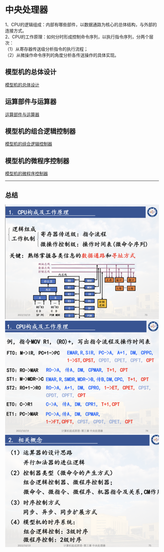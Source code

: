 # 中央处理器

1、CPU的逻辑组成：内部有哪些部件，以数据通路为核心的总体结构，与外部的连接方式。  
2、CPU的工作原理：如何分时形成控制命令序列，以执行指令序列，分两个层次：  
  （1）从寄存器传送级分析指令的执行流程；  
  （2）从微操作命令序列的角度分析各传送操作的具体实现。  

## 模型机的总体设计

[模型机的总体设计](1.%20%E6%A8%A1%E5%9E%8B%E6%9C%BA%E7%9A%84%E6%80%BB%E4%BD%93%E8%AE%BE%E8%AE%A1/%E6%A8%A1%E5%9E%8B%E6%9C%BA%E7%9A%84%E6%80%BB%E4%BD%93%E8%AE%BE%E8%AE%A1.md)

## 运算部件与运算器

[运算部件与运算器](2.%20%E8%BF%90%E7%AE%97%E9%83%A8%E4%BB%B6%E4%B8%8E%E8%BF%90%E7%AE%97%E5%99%A8/%E8%BF%90%E7%AE%97%E9%83%A8%E4%BB%B6%E4%B8%8E%E8%BF%90%E7%AE%97%E5%99%A8.md)

## 模型机的组合逻辑控制器

[模型机的组合逻辑控制器](3.%20%E6%A8%A1%E5%9E%8B%E6%9C%BA%E7%9A%84%E7%BB%84%E5%90%88%E9%80%BB%E8%BE%91%E6%8E%A7%E5%88%B6%E5%99%A8/%E6%A8%A1%E5%9E%8B%E6%9C%BA%E7%9A%84%E7%BB%84%E5%90%88%E9%80%BB%E8%BE%91%E6%8E%A7%E5%88%B6%E5%99%A8.md)

## 模型机的微程序控制器

[模型机的微程序控制器](4.%20%E6%A8%A1%E5%9E%8B%E6%9C%BA%E7%9A%84%E5%BE%AE%E7%A8%8B%E5%BA%8F%E6%8E%A7%E5%88%B6%E5%99%A8/%E6%A8%A1%E5%9E%8B%E6%9C%BA%E7%9A%84%E5%BE%AE%E7%A8%8B%E5%BA%8F%E6%8E%A7%E5%88%B6%E5%99%A8.md)

---

## 总结

![CPU构成及工作原理](CPU%E6%9E%84%E6%88%90%E5%8F%8A%E5%B7%A5%E4%BD%9C%E5%8E%9F%E7%90%86.png)
![CPU构成及工作原理例子](CPU%E6%9E%84%E6%88%90%E5%8F%8A%E5%B7%A5%E4%BD%9C%E5%8E%9F%E7%90%86%E4%BE%8B%E5%AD%90.png)
![相关概念](%E7%9B%B8%E5%85%B3%E6%A6%82%E5%BF%B5.png)
